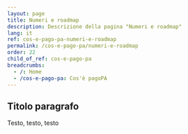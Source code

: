 ```yaml
---
layout: page
title: Numeri e roadmap
description: Descrizione della pagina "Numeri e roadmap"
lang: it
ref: cos-e-pago-pa-numeri-e-roadmap
permalink: /cos-e-pago-pa/numeri-e-roadmap
order: 22
child_of_ref: cos-e-pago-pa
breadcrumbs:
  - /: Home
  - /cos-e-pago-pa: Cos'è pagoPA
---
```


## Titolo paragrafo

Testo, testo, testo
